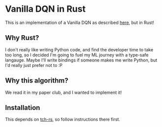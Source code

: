 # Vanilla DQN in Rust

This is an implementation of a Vanilla DQN as described [here](https://www.cs.toronto.edu/~vmnih/docs/dqn.pdf), but in Rust!

## Why Rust?

I don't really like writing Python code, and find the developer time to take too long, so I decided I'm going to fuel my ML journey with a type-safe langauge. Maybe I'll write bindings if someone makes me write Python, but I'd really just prefer not to :P

## Why this algorithm?

We read it in my paper club, and I wanted to implement it!

## Installation

This depends on [tch-rs](https://github.com/LaurentMazare/tch-rs), so follow instructions there first.


